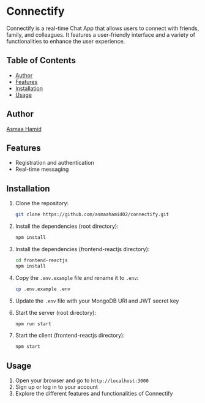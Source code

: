 # Connectify

Connectify is a real-time Chat App that allows users to connect with friends, family, and colleagues. It features a user-friendly interface and a variety of functionalities to enhance the user experience.

## Table of Contents

- [Author](#author)
- [Features](#features)
- [Installation](#installation)
- [Usage](#usage)

## Author

[Asmaa Hamid](https://linktr.ee/asmaahamid02)

## Features

- Registration and authentication
- Real-time messaging

## Installation

1. Clone the repository:

   ```bash
   git clone https://github.com/asmaahamid02/connectify.git
   ```

2. Install the dependencies (root directory):

   ```bash
   npm install
   ```

3. Install the dependencies (frontend-reactjs directory):

   ```bash
   cd frontend-reactjs
   npm install
   ```

4. Copy the `.env.example` file and rename it to `.env`:

   ```bash
   cp .env.example .env
   ```

5. Update the `.env` file with your MongoDB URI and JWT secret key

6. Start the server (root directory):

   ```bash
   npm run start
   ```

7. Start the client (frontend-reactjs directory):

   ```bash
   npm start
   ```

## Usage

1. Open your browser and go to `http://localhost:3000`
2. Sign up or log in to your account
3. Explore the different features and functionalities of Connectify
